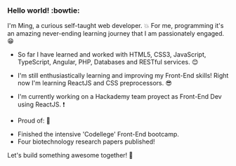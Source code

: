 ### Hello world! :bowtie:

I'm Ming, a curious self-taught web developer. :boom: For me, programming it's an amazing never-ending learning journey that I am passionately engaged.:grin: 

* So far I have learned and worked with HTML5, CSS3, JavaScript, TypeScript, Angular, PHP, Databases and RESTful services. :blush:

* I'm still enthusiastically learning and improving my Front-End skills! Right now I'm learning ReactJS and CSS preprocessors. :sunglasses: 

* I'm currently working on a Hackademy team proyect as Front-End Dev using ReactJS. :exclamation:

* Proud of: :clap:
 - Finished the intensive 'Codellege' Front-End bootcamp.
 - Four biotechnology research papers published!

Let's build something awesome together! :punch:

<!--
**MingHsiehLo/MingHsiehLo** is a ✨ _special_ ✨ repository because its `README.md` (this file) appears on your GitHub profile.

Here are some ideas to get you started:

- 🔭 I’m currently working on ...
- 🌱 I’m currently learning ...
- 👯 I’m looking to collaborate on ...
- 🤔 I’m looking for help with ...
- 💬 Ask me about ...
- 📫 How to reach me: ...
- 😄 Pronouns: ...
- ⚡ Fun fact: ...
-->
